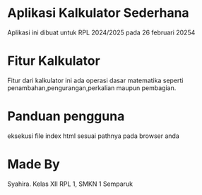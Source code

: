 # Aplikasi Kalkulator Sederhana
Aplikasi ini dibuat untuk RPL 2024/2025 pada 26 februari 20254

# Fitur Kalkulator
Fitur dari kalkulator ini ada operasi dasar matematika seperti penambahan,pengurangan,perkalian maupun pembagian.


# Panduan pengguna
eksekusi file index html sesuai pathnya pada browser anda

# Made By
Syahira. Kelas XII RPL 1, SMKN 1 Semparuk
